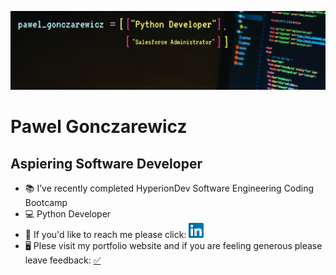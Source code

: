 ![developer banner](developer_banner.jpeg)

# Pawel Gonczarewicz
## Aspiering Software Developer

- 📚 I’ve recently completed HyperionDev Software Engineering Coding Bootcamp
- 💻 Python Developer
- 📱 If you'd like to reach me please click: [![github](linkedin-icon-small.png)][1]
- 🖥️ Plese visit my portfolio website and if you are feeling generous please leave feedback: [:white_check_mark:][2]

[1]:https://www.linkedin.com/in/pawel-gonczarewicz
[2]:https://django-portfolio-tyr9.onrender.com/

